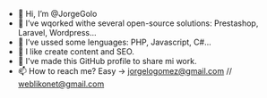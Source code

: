 - 👋 Hi, I’m @JorgeGolo
- 👀 I’ve wqorked withe several open-source solutions: Prestashop, Laravel, Wordpress...
- 🌱 I’ve ussed some lenguages: PHP, Javascript, C#...
- 🌱 I like create content and SEO.
- 💞️ I've made this GitHub profile to share mi work.
- 📫 How to reach me? Easy -> jorgelogomez@gmail.com // weblikonet@gmail.com

<!---
JorgeGolo/JorgeGolo is a ✨ special ✨ repository because its `README.md` (this file) appears on your GitHub profile.
You can click the Preview link to take a look at your changes.
--->
